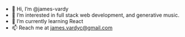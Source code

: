 - 👋 Hi, I’m @james-vardy
- 👀 I’m interested in full stack web development, and generative music.
- 🌱 I’m currently learning React
- 📫 Reach me at james.vardyc@gmail.com

<!---
james-vardy/james-vardy is a ✨ special ✨ repository because its `README.md` (this file) appears on your GitHub profile.
You can click the Preview link to take a look at your changes.
--->
